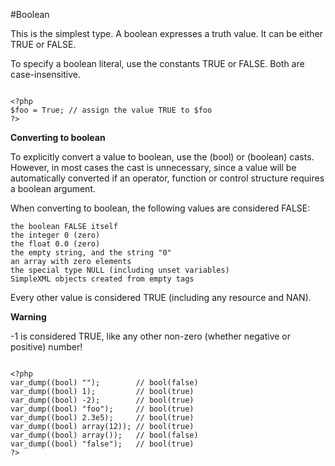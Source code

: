 #Boolean 

This is the simplest type. A boolean expresses a truth value. It can be either TRUE or FALSE. 

To specify a boolean literal, use the constants TRUE or FALSE. Both are case-insensitive. 

```apacheconfig

<?php
$foo = True; // assign the value TRUE to $foo
?>

```


**Converting to boolean**

To explicitly convert a value to boolean, use the (bool) or (boolean) casts. However, in most cases the cast is unnecessary, since a value will be automatically converted if an operator, function or control structure requires a boolean argument. 

 When converting to boolean, the following values are considered FALSE:
 

    the boolean FALSE itself
    the integer 0 (zero)
    the float 0.0 (zero)
    the empty string, and the string "0"
    an array with zero elements
    the special type NULL (including unset variables)
    SimpleXML objects created from empty tags    
    

Every other value is considered TRUE (including any resource and NAN).
 
 
 **Warning**
  
 -1 is considered TRUE, like any other non-zero (whether negative or positive) number!
 
 
 ```apacheconfig

<?php
var_dump((bool) "");        // bool(false)
var_dump((bool) 1);         // bool(true)
var_dump((bool) -2);        // bool(true)
var_dump((bool) "foo");     // bool(true)
var_dump((bool) 2.3e5);     // bool(true)
var_dump((bool) array(12)); // bool(true)
var_dump((bool) array());   // bool(false)
var_dump((bool) "false");   // bool(true)
?>

```

 